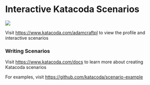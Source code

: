 # Interactive Katacoda Scenarios

[![](http://shields.katacoda.com/katacoda/adamcraftpl/count.svg)](https://www.katacoda.com/adamcraftpl "Get your profile on Katacoda.com")

Visit https://www.katacoda.com/adamcraftpl to view the profile and interactive scenarios

### Writing Scenarios
Visit https://www.katacoda.com/docs to learn more about creating Katacoda scenarios

For examples, visit https://github.com/katacoda/scenario-example
